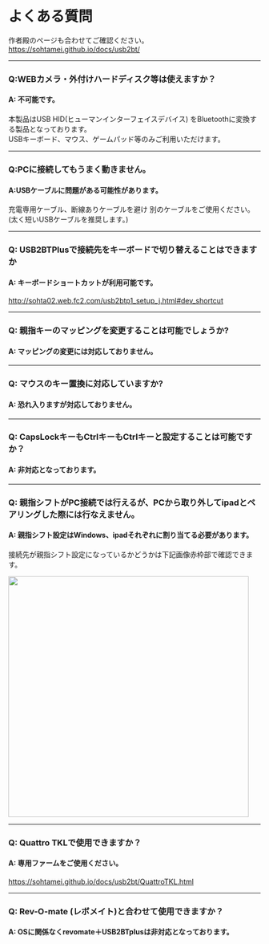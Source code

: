 # よくある質問
作者殿のページも合わせてご確認ください。  
https://sohtamei.github.io/docs/usb2bt/

----

### Q:WEBカメラ・外付けハードディスク等は使えますか？

#### A: 不可能です。
本製品はUSB HID(ヒューマンインターフェイスデバイス)
をBluetoothに変換する製品となっております。  
USBキーボード、マウス、ゲームパッド等のみご利用いただけます。
  
----

### Q:PCに接続してもうまく動きません。

#### A:USBケーブルに問題がある可能性があります。
充電専用ケーブル、断線ありケーブルを避け
別のケーブルをご使用ください。(太く短いUSBケーブルを推奨します。)

----
  
### Q: USB2BTPlusで接続先をキーボードで切り替えることはできますか

#### A: キーボードショートカットが利用可能です。
http://sohta02.web.fc2.com/usb2btp1_setup_j.html#dev_shortcut
  
----
  
### Q: 親指キーのマッピングを変更することは可能でしょうか?

#### A: マッピングの変更には対応しておりません。 

  
----
  
### Q: マウスのキー置換に対応していますか?

#### A: 恐れ入りますが対応しておりません。
  
----
  
### Q: CapsLockキーもCtrlキーもCtrlキーと設定することは可能ですか？

#### A: 非対応となっております。
  
----
 
### Q: 親指シフトがPC接続では行えるが、PCから取り外してipadとペアリングした際には行なえません。

#### A: 親指シフト設定はWindows、ipadそれぞれに割り当てる必要があります。
接続先が親指シフト設定になっているかどうかは下記画像赤枠部で確認できます。  
  
<img src="https://bit-trade-one.co.jp/wp/wp-content/uploads/2021/11/7b91fa174967d8a7cfba1907a7379b5a.png" width="480px">  

  
----

### Q: Quattro TKLで使用できますか？

#### A: 専用ファームをご使用ください。
https://sohtamei.github.io/docs/usb2bt/QuattroTKL.html

----

### Q: Rev-O-mate (レボメイト)と合わせて使用できますか？

#### A: OSに関係なくrevomate＋USB2BTplusは非対応となっております。
